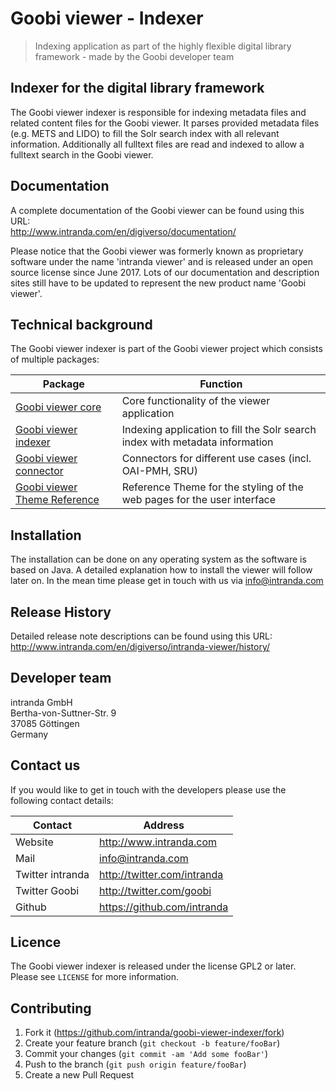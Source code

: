 # Goobi viewer - Indexer
> Indexing application as part of the highly flexible digital library framework - made by the Goobi developer team

## Indexer for the digital library framework
The Goobi viewer indexer is responsible for indexing metadata files and related content files for the Goobi viewer. It parses provided metadata files (e.g. METS and LIDO) to fill the Solr search index with all relevant information. Additionally all fulltext files are read and indexed to allow a fulltext search in the Goobi viewer.

## Documentation
A complete documentation of the Goobi viewer can be found using this URL:  
<http://www.intranda.com/en/digiverso/documentation/>

Please notice that the Goobi viewer was formerly known as proprietary software under the name 'intranda viewer' and is released under an open source license since June 2017. Lots of our documentation and description sites still have to be updated to represent the new product name 'Goobi viewer'.

## Technical background

The Goobi viewer indexer is part of the Goobi viewer project which consists of multiple packages:

| Package | Function |
| ------ | ------ |
| [Goobi viewer core](https://github.com/intranda/goobi-viewer-core) | Core functionality of the viewer application|
| [Goobi viewer indexer](https://github.com/intranda/goobi-viewer-indexer) | Indexing application to fill the Solr search index with metadata information |
| [Goobi viewer connector](https://github.com/intranda/goobi-viewer-connector) | Connectors for different use cases (incl. OAI-PMH, SRU)|
| [Goobi viewer Theme Reference](https://github.com/intranda/goobi-viewer-theme-reference) | Reference Theme for the styling of the web pages for the user interface |


## Installation
The installation can be done on any operating system as the software is based on Java. A detailed explanation how to install the viewer will follow later on. In the mean time please get in touch with us via <info@intranda.com>

## Release History
Detailed release note descriptions can be found using this URL:  
<http://www.intranda.com/en/digiverso/intranda-viewer/history/>

## Developer team
intranda GmbH  
Bertha-von-Suttner-Str. 9  
37085 Göttingen  
Germany

## Contact us
If you would like to get in touch with the developers please use the following contact details:

| Contact |Address |
| ------ | ------ |
| Website | <http://www.intranda.com> |
| Mail | <info@intranda.com> |
| Twitter intranda | <http://twitter.com/intranda> |
| Twitter Goobi | <http://twitter.com/goobi> |
| Github | <https://github.com/intranda> |

## Licence
The Goobi viewer indexer is released under the license GPL2 or later.  
Please see ``LICENSE`` for more information.


## Contributing

1. Fork it (<https://github.com/intranda/goobi-viewer-indexer/fork>)
2. Create your feature branch (`git checkout -b feature/fooBar`)
3. Commit your changes (`git commit -am 'Add some fooBar'`)
4. Push to the branch (`git push origin feature/fooBar`)
5. Create a new Pull Request

